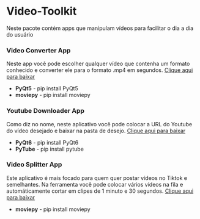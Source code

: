 # Video-Toolkit
Neste pacote contém apps que manipulam vídeos para facilitar o dia a dia do usuário


### **Video Converter App**

Neste app você pode escolher qualquer vídeo que contenha um formato conhecido
e converter ele para o formato .mp4 em segundos. [Clique aqui para baixar](https://www.mediafire.com/file/71exq0soad6pjge/video_converter_app.exe/file)


- **PyQt5** - pip install PyQt5
- **moviepy** - pip install moviepy

### **Youtube Downloader App**

Como diz no nome, neste aplicativo você pode colocar a URL do Youtube do vídeo 
desejado e baixar na pasta de desejo. [Clique aqui para baixar](https://www.mediafire.com/file/kjqyjm4ujgtky7l/youtube_downloader.exe/file)

- **PyQt6** - pip install PyQt6
- **PyTube** - pip install pytube


### **Video Splitter App**

Este aplicativo é mais focado para quem quer postar vídeos no Tiktok e semelhantes.
Na ferramenta você pode colocar vários vídeos na fila e automáticamente cortar
em clipes de 1 minuto e 30 segundos. [Clique aqui para baixar](https://www.mediafire.com/file/i6ahbrtpnbn7aqu/video_splitter_app.exe/file)

- **moviepy** - pip install moviepy
